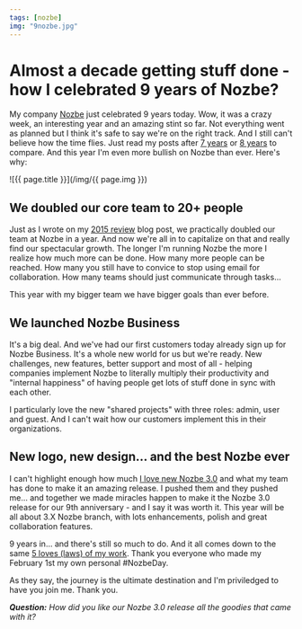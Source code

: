 ```yaml
---
tags: [nozbe]
img: "9nozbe.jpg"
---
```


# Almost a decade getting stuff done - how I celebrated 9 years of Nozbe?

My company [Nozbe][n] just celebrated 9 years today. Wow, it was a crazy week, an interesting year and an amazing stint so far. Not everything went as planned but I think it's safe to say we're on the right track. And I still can't believe how the time flies. Just read my posts after [7 years](https://sliwinski.com/7nozbe) or [8 years](https://sliwinski.com/8nozbe) to compare. And this year I'm even more bullish on Nozbe than ever. Here's why:

<!--More-->

![{{ page.title }}](/img/{{ page.img }})

## We doubled our core team to 20+ people

Just as I wrote on my [2015 review](https://sliwinski.com/2015) blog post, we practically doubled our team at Nozbe in a year. And now we're all in to capitalize on that and really find our spectacular growth. The longer I'm running Nozbe the more I realize how much more can be done. How many more people can be reached. How many you still have to convice to stop using email for collaboration. How many teams should just communicate through tasks...

This year with my bigger team we have bigger goals than ever before.

## We launched Nozbe Business

It's a big deal. And we've had our first customers today already sign up for Nozbe Business. It's a whole new world for us but we're ready. New challenges, new features, better support and most of all - helping companies implement Nozbe to literally multiply their productivity and "internal happiness" of having people get lots of stuff done in sync with each other.

I particularly love the new "shared projects" with three roles: admin, user and guest. And I can't wait how our customers implement this in their organizations.

## New logo, new design... and the best Nozbe ever

I can't highlight enough how much [I love new Nozbe 3.0](https://nozbe.com/blog/nozbe3) and what my team has done to make it an amazing release. I pushed them and they pushed me... and together we made miracles happen to make it the Nozbe 3.0 release for our 9th anniversary - and I say it was worth it. This year will be all about 3.X Nozbe branch, with lots enhancements, polish and great collaboration features.

9 years in... and there's still so much to do. And it all comes down to the same [5 loves (laws) of my work](https://sliwinski.com/5-loves). Thank you everyone who made my February 1st my own personal #NozbeDay.

As they say, the journey is the ultimate destination and I'm priviledged to have you join me. Thank you.

***Question:*** *How did you like our Nozbe 3.0 release all the goodies that came with it?*

[tp]: http://thepodcast.fm
[i]: http://iMagazine.pl
[d]: http://db.tt/kD7Liux
[e]: /how-i-use-evernote
[p]: /passion
[n]: https://michael.gratis/nozbe
[io]: https://michael.gratis/ipadonly/
[pm]: http://productivemag.com/
[s]: /show
[t]: http://twitter.com/MSliwinski